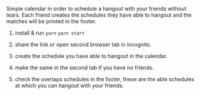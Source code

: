 Simple calendar in order to schedule a hangout with your friends without tears.
Each friend creates the schedules they have able to hangout and the matches will be printed in the footer.

1. install & run
   `yarn`
   `yarn start`

2. share the link or open second browser tab in incognito.
3. create the schedule you have able to hangout in the calendar.
4. make the same in the second tab if you have no friends.
5. check the overlaps schedules in the footer, these are the able schedules at which you can hangout with your friends.
